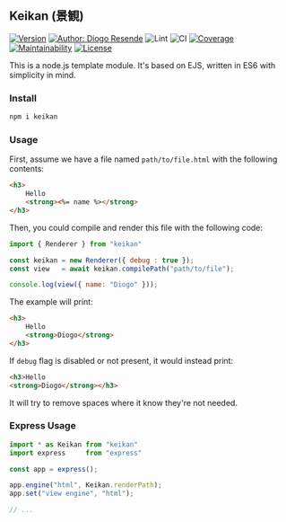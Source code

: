 ## Keikan (景観)

[![Version](https://img.shields.io/npm/v/keikan.svg)](https://npmjs.org/package/keikan)
[![Author: Diogo Resende](https://img.shields.io/badge/author-dresende-orange.svg)](mailto:dresende@thinkdigital.pt)
![Lint](https://github.com/dresende/keikan/workflows/Lint/badge.svg)
![CI](https://github.com/dresende/keikan/workflows/Continuous%20Integration/badge.svg)
[![Coverage](https://codecov.io/gh/dresende/keikan/branch/master/graph/badge.svg?token=TZ5L3T3RW7)](https://codecov.io/gh/dresende/keikan)
[![Maintainability](https://api.codeclimate.com/v1/badges/2dc52c1b23ef038a6d62/maintainability)](https://codeclimate.com/github/dresende/keikan/maintainability)
[![License](https://img.shields.io/badge/license-MIT-blue.svg)](https://opensource.org/licenses/MIT)

This is a node.js template module. It's based on EJS, written in ES6 with
simplicity in mind.

### Install

```sh
npm i keikan
```

### Usage

First, assume we have a file named `path/to/file.html` with the following contents:

```html
<h3>
	Hello
	<strong><%= name %></strong>
</h3>
```

Then, you could compile and render this file with the following code:

```js
import { Renderer } from "keikan"

const keikan = new Renderer({ debug : true });
const view   = await keikan.compilePath("path/to/file");

console.log(view({ name: "Diogo" }));
```

The example will print:

```html
<h3>
	Hello
	<strong>Diogo</strong>
</h3>
```

If `debug` flag is disabled or not present, it would instead print:

```html
<h3>Hello
<strong>Diogo</strong></h3>
```

It will try to remove spaces where it know they're not needed.

### Express Usage

```js
import * as Keikan from "keikan"
import express     from "express"

const app = express();

app.engine("html", Keikan.renderPath);
app.set("view engine", "html");

// ...
```
